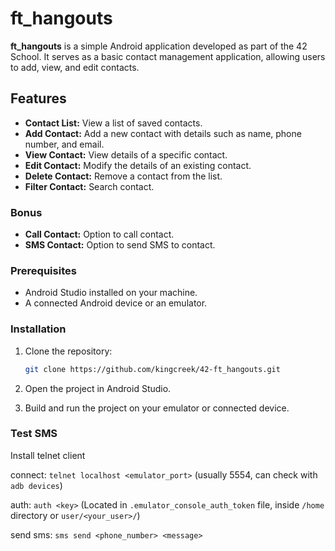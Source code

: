 # ft_hangouts

**ft_hangouts** is a simple Android application developed as part of the 42 School. It serves as a basic contact management application, allowing users to add, view, and edit contacts.

## Features

- **Contact List:** View a list of saved contacts.
- **Add Contact:** Add a new contact with details such as name, phone number, and email.
- **View Contact:** View details of a specific contact.
- **Edit Contact:** Modify the details of an existing contact.
- **Delete Contact:** Remove a contact from the list.
- **Filter Contact:** Search contact.

### Bonus

- **Call Contact:** Option to call contact.
- **SMS Contact:** Option to send SMS to contact.

### Prerequisites

- Android Studio installed on your machine.
- A connected Android device or an emulator.

### Installation

1. Clone the repository:

    ```bash
    git clone https://github.com/kingcreek/42-ft_hangouts.git
    ```

2. Open the project in Android Studio.

3. Build and run the project on your emulator or connected device.

### Test SMS

Install telnet client

connect: `telnet localhost <emulator_port>` (usually 5554, can check with `adb devices`)

auth: `auth <key>` (Located in `.emulator_console_auth_token` file, inside `/home` directory or `user/<your_user>/`)

send sms: `sms send <phone_number> <message>`
